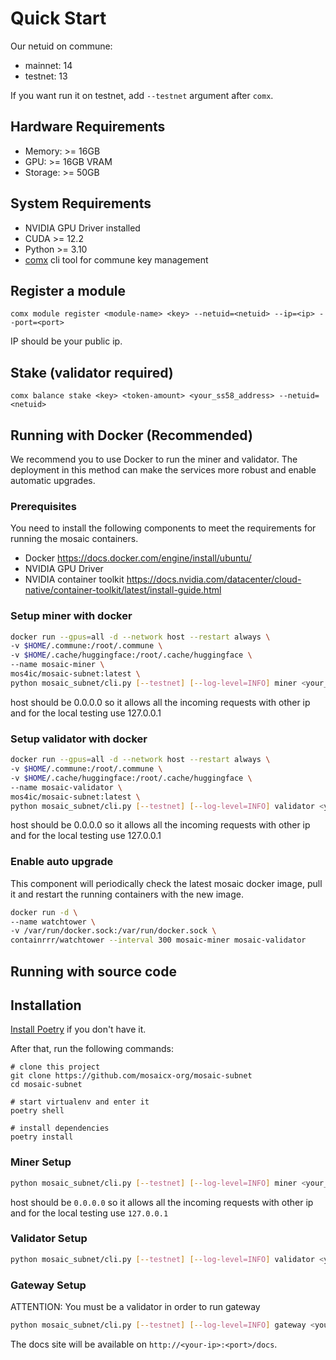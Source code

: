 # Quick Start

Our netuid on commune:

* mainnet: 14
* testnet: 13

If you want run it on testnet, add `--testnet` argument after `comx`.

## Hardware Requirements
* Memory: >= 16GB
* GPU: >= 16GB VRAM
* Storage: >= 50GB

## System Requirements

* NVIDIA GPU Driver installed
* CUDA >= 12.2
* Python >= 3.10
* [comx](https://github.com/agicommies/communex) cli tool for commune key management

## Register a module
```
comx module register <module-name> <key> --netuid=<netuid> --ip=<ip> --port=<port>
```

IP should be your public ip.

## Stake (validator required)
```
comx balance stake <key> <token-amount> <your_ss58_address> --netuid=<netuid>
```

## Running with Docker (Recommended)
We recommend you to use Docker to run the miner and validator. The deployment in this method can make the services more robust and enable automatic upgrades.

### Prerequisites
You need to install the following components to meet the requirements for running the mosaic containers.
* Docker https://docs.docker.com/engine/install/ubuntu/
* NVIDIA GPU Driver
* NVIDIA container toolkit https://docs.nvidia.com/datacenter/cloud-native/container-toolkit/latest/install-guide.html

### Setup miner with docker
```bash
docker run --gpus=all -d --network host --restart always \
-v $HOME/.commune:/root/.commune \
-v $HOME/.cache/huggingface:/root/.cache/huggingface \
--name mosaic-miner \
mos4ic/mosaic-subnet:latest \
python mosaic_subnet/cli.py [--testnet] [--log-level=INFO] miner <your_commune_key> <host> <port>
```
host should be 0.0.0.0 so it allows all the incoming requests with other ip and for the local testing use 127.0.0.1

### Setup validator with docker
```bash
docker run --gpus=all -d --network host --restart always \
-v $HOME/.commune:/root/.commune \
-v $HOME/.cache/huggingface:/root/.cache/huggingface \
--name mosaic-validator \
mos4ic/mosaic-subnet:latest \
python mosaic_subnet/cli.py [--testnet] [--log-level=INFO] validator <your_commune_key>
```
host should be 0.0.0.0 so it allows all the incoming requests with other ip and for the local testing use 127.0.0.1
### Enable auto upgrade
This component will periodically check the latest mosaic docker image, pull it and restart the running containers with the new image.
```bash
docker run -d \
--name watchtower \
-v /var/run/docker.sock:/var/run/docker.sock \
containrrr/watchtower --interval 300 mosaic-miner mosaic-validator 
```

## Running with source code
## Installation
[Install Poetry](https://python-poetry.org/docs/) if you don't have it.

After that, run the following commands:

```
# clone this project
git clone https://github.com/mosaicx-org/mosaic-subnet
cd mosaic-subnet

# start virtualenv and enter it
poetry shell

# install dependencies
poetry install
```

### Miner Setup
```bash
python mosaic_subnet/cli.py [--testnet] [--log-level=INFO] miner <your_commune_key> <host> <port>
```
host should be `0.0.0.0` so it allows all the incoming requests with other ip and for the local testing use `127.0.0.1`

### Validator Setup

```bash
python mosaic_subnet/cli.py [--testnet] [--log-level=INFO] validator <your_commune_key>
```

### Gateway Setup

ATTENTION: You must be a validator in order to run gateway

```bash
python mosaic_subnet/cli.py [--testnet] [--log-level=INFO] gateway <your_commune_key> <host> <port>
```

The docs site will be available on `http://<your-ip>:<port>/docs`.